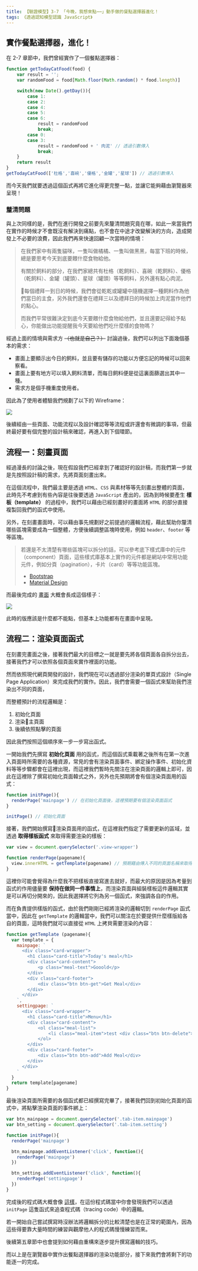 ```yaml
---
title: 【驗證模型】3-7 「今晚，我想來點⋯⋯」動手做的餐點選擇器進化！
tags: 《透過認知模型認識 JavaScript》
---
```



## 實作餐點選擇器，進化！

在 2-7 章節中，我們曾經實作了一個餐點選擇器：

```js
function getTodayCatFood(food) {
    var result = '';
    var randomFood = food[Math.floor(Math.random() * food.length)]

    switch(new Date().getDay()){
        case 1:
        case 2:
        case 4:
        case 5:
        case 6:
            result = randomFood
            break;
        case 0:
        case 3:
            result = randomFood + ' 肉泥' // 透過引數傳入
            break;
    }
    return result
}
getTodayCatFood(['杜格','喜碗','優格','金罐','星球']) // 透過引數傳入
```

而今天我們就要透過這個函式再將它進化得更完整一點，並讓它能夠藉由瀏覽器來呈現！

### 釐清問題

與上次同樣的是，我們在進行開發之前要先來釐清問題究竟在哪，如此一來當我們在實作的時候才不會既沒有解決到痛點，也不會在中途才改變解決的方向，造成開發上不必要的浪費，因此我們再來快速回顧一次當時的情境：

> 在我們家中有兩隻貓咪，一隻叫做橘橘、一隻叫做黑黑，每當下班的時候，總是要思考今天到底要餵什麼食物給他。
> 
> 有關於飼料的部分，在我們家總共有杜格（乾飼料）、喜碗（乾飼料）、優格（乾飼料）、金罐（罐頭）、星球（罐頭）等等飼料，另外還有點心肉泥。
>
> 每個禮拜一到日的時候，我們會從乾乾或罐罐中隨機選擇一種飼料作為他們當日的主食，另外我們還會在禮拜三以及禮拜日的時候加上肉泥當作他們的點心。
> 
> 而我們平常很難決定到底今天要餵什麼食物給他們，並且還要記得給予點心，你能做出功能提醒我今天要給他們吃什麼樣的食物嗎？

經過上面的情境與需求方 ~~（也就是自己？）~~ 討論過後，我們可以列出下面幾個基本的需求：

- 畫面上要顯示出今日的飼料，並且要有儲存的功能以方便忘記的時候可以回來察看。
- 畫面上要有地方可以填入飼料清單，而每日飼料便是從這裏面篩選出其中一種。
- 需求方是個手機重度使用者。

因此為了使用者體驗我們規劃了以下的 Wireframe：

![](https://i.imgur.com/ggrvlom.png)

後續經由一些頁面、功能流程以及設計確認等等流程或許還會有微調的事項，但最終最好要有個完整的設計稿來確認，再進入到下個環節。

## 流程一：刻畫頁面

經過漫長的討論之後，現在假設我們已經拿到了確認好的設計稿，而我們第一步就是先按照設計稿的需求，先將頁面刻畫出來。

在這個流程中，我們最主要是透過 `HTML`、`CSS` 與素材等等先刻畫出整體的頁面，此時先不考慮到有些內容是往後要透過 `JavaScript` 產出的，因為到時候要產生 **樣板（template）** 的過程中，我們可以藉由已經刻畫好的畫面將 `HTML` 的部分直接複製回我們的函式中使用。

另外，在刻畫畫面時，可以藉由事先規劃好之前提過的邏輯流程，藉此幫助你釐清哪些區塊需要成為一個整體，方便後續調整區塊時使用，例如 `header`、`footer` 等等區塊。

> 若還是不太清楚有哪些區塊可以拆分的話，可以參考底下樣式庫中的元件（component）頁面，這些樣式庫基本上實作的元件都是網站中常用功能元件，例如分頁（pagination），卡片（card）等等功能區塊。
> - [Bootstrap](https://getbootstrap.com/docs/4.5/components/alerts/)
> - [Material Design](https://material.io/develop/web/components/app-bars-top)

而最後完成的 [畫面](https://codepen.io/ShawnLin0201/pen/RwRPRvQ) 大概會長成這個樣子：

![](https://i.imgur.com/4J62SDV.png)

此時的版應該是什麼都不能點，但基本上功能都有在畫面中呈現。

## 流程二：渲染頁面函式

在刻畫完畫面之後，接著我們最大的目標之一就是要先將各個頁面各自拆分出去，接著我們才可以依照各個頁面來實作裡面的功能。

然而依照現代網頁開發的設計，我們現在可以透過部分渲染的單頁式設計（Single Page Application）來完成我們的實作。因此，我們會需要一個函式來幫助我們渲染出不同的頁面，

而整體預計的流程邏輯是：

1. 初始化頁面
2. 渲染主頁面
3. 後續依照點擊的頁面

因此我們按照這個順序來一步一步寫出函式。

一開始我們先撰寫 **初始化頁面** 用的函式，而這個函式乘載著之後所有在第一次進入頁面時所需要的各種資源，常見的會有渲染頁面事件、綁定操作事件、初始化資料等等步驟都會在這裡出現，而這裡我們暫時先關注在渲染頁面的邏輯上即可，因此在這裡除了撰寫初始化頁面韓式之外，另外也先預期將會有個渲染頁面用的函式：
```js
function initPage(){
  renderPage('mainpage') // 在初始化頁面後，這裡預期要有個渲染頁面函式
}

initPage() // 初始化頁面
```

接著，我們開始撰寫渲染頁面用的函式，在這裡我們指定了需要更新的區域，並透過 **取得樣板函式** 來取得需要渲染的樣板：
```js
var view = document.querySelector('.view-wrapper')

function renderPage(pagename){
  view.innerHTML = getTemplate(pagename) // 預期藉由傳入不同的頁面名稱來取得各自的樣板
}
```

這裡你可能會覺得為什麼我不把樣板直接寫進去就好，而最大的原因是因為考量到函式的作用儘量要 **保持在做同一件事情上**，而渲染頁面與組裝樣板這件邏輯其實是可以再切分開來的，因此我選擇將它列為另一個函式，來強調各自的作用。

而在負責提供樣版的函式，由於我們剛剛已經將渲染的邏輯切到 `renderPage` 函式當中，因此在 `getTemplate` 的邏輯當中，我們可以關注在於要提供什麼樣版給各自的頁面，這時我們就可以直接從 `HTML` 上拷貝需要渲染的內容：

```js
function getTemplate (pagename){
  var template = {
    mainpage: `
      <div class="card-wrapper">
        <h1 class="card-title">Today's meal</h1>
        <div class="card-content">
            <p class="meal-text">Gooold</p>
        </div>
        <div class="card-footer">
            <div class="btn btn-get">Get Meal</div>
        </div>
      </div>
    `,
    settingpage: `
      <div class="card-wrapper">
        <h1 class="card-title">Menu</h1>
        <div class="card-content">
            <ol class="meal-list">
                <li class="meal-item">test <div class="btn btn-delete">delete</div></li>
            </ol>
        </div>
        <div class="card-footer">
            <div class="btn btn-add">Add Meal</div>
        </div>
      </div>
    `
  }
  return template[pagename]
}
```

最後渲染頁面所需要的各個函式都已經撰寫完畢了，接著我們回到初始化頁面的函式中，將點擊渲染頁面的事件綁上：

```js
var btn_mainpage = document.querySelector('.tab-item.mainpage')
var btn_setting = document.querySelector('.tab-item.setting')

function initPage(){
  renderPage('mainpage')

  btn_mainpage.addEventListener('click', function(){
    renderPage('mainpage')
  })

  btn_setting.addEventListener('click', function(){
    renderPage('settingpage')
  })
}
```

完成後的程式碼大概會像 [這樣](https://codepen.io/ShawnLin0201/pen/VwjLKeX)，在這份程式碼當中你會發現我們可以透過 `initPage` 這隻函式來追查程式碼（tracing code）中的邏輯。

若一開始自己嘗試撰寫時沒辦法將邏輯拆分的比較清楚也是在正常的範圍內，因為這些得要靠大量時間的練習與觀摩他人的程式碼慢慢練習而來。

後續第五章節中也會提到如何藉由重構來逐步提升撰寫邏輯的技巧。

而以上是在瀏覽器中實作出餐點選擇器的渲染功能部分，接下來我們會將剩下的功能逐一的完成。


